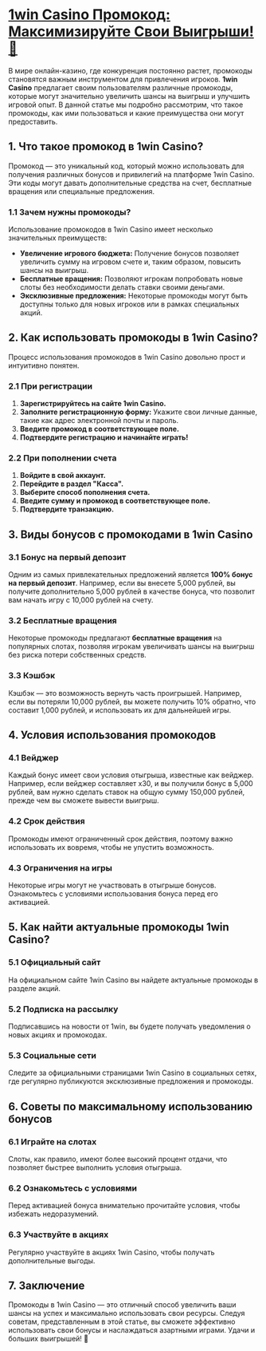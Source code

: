 # [1win Casino Промокод: Максимизируйте Свои Выигрыши! 🎉](https://brandplay.link/9sD8CZLQ)

В мире онлайн-казино, где конкуренция постоянно растет, промокоды становятся важным инструментом для привлечения игроков. **1win Casino** предлагает своим пользователям различные промокоды, которые могут значительно увеличить шансы на выигрыш и улучшить игровой опыт. В данной статье мы подробно рассмотрим, что такое промокоды, как ими пользоваться и какие преимущества они могут предоставить.

## 1. Что такое промокод в 1win Casino?

Промокод — это уникальный код, который можно использовать для получения различных бонусов и привилегий на платформе 1win Casino. Эти коды могут давать дополнительные средства на счет, бесплатные вращения или специальные предложения.

### 1.1 Зачем нужны промокоды?

Использование промокодов в 1win Casino имеет несколько значительных преимуществ:

* **Увеличение игрового бюджета:** Получение бонусов позволяет увеличить сумму на игровом счете и, таким образом, повысить шансы на выигрыш.
* **Бесплатные вращения:** Позволяют игрокам попробовать новые слоты без необходимости делать ставки своими деньгами.
* **Эксклюзивные предложения:** Некоторые промокоды могут быть доступны только для новых игроков или в рамках специальных акций.

## 2. Как использовать промокоды в 1win Casino?

Процесс использования промокодов в 1win Casino довольно прост и интуитивно понятен.

### 2.1 При регистрации

1. **Зарегистрируйтесь на сайте 1win Casino.**
2. **Заполните регистрационную форму:** Укажите свои личные данные, такие как адрес электронной почты и пароль.
3. **Введите промокод в соответствующее поле.**
4. **Подтвердите регистрацию и начинайте играть!**

### 2.2 При пополнении счета

1. **Войдите в свой аккаунт.**
2. **Перейдите в раздел "Касса".**
3. **Выберите способ пополнения счета.**
4. **Введите сумму и промокод в соответствующее поле.**
5. **Подтвердите транзакцию.**

## 3. Виды бонусов с промокодами в 1win Casino

### 3.1 Бонус на первый депозит

Одним из самых привлекательных предложений является **100% бонус на первый депозит**. Например, если вы внесете 5,000 рублей, вы получите дополнительно 5,000 рублей в качестве бонуса, что позволит вам начать игру с 10,000 рублей на счету.

### 3.2 Бесплатные вращения

Некоторые промокоды предлагают **бесплатные вращения** на популярных слотах, позволяя игрокам увеличивать шансы на выигрыш без риска потери собственных средств.

### 3.3 Кэшбэк

Кэшбэк — это возможность вернуть часть проигрышей. Например, если вы потеряли 10,000 рублей, вы можете получить 10% обратно, что составит 1,000 рублей, и использовать их для дальнейшей игры.

## 4. Условия использования промокодов

### 4.1 Вейджер

Каждый бонус имеет свои условия отыгрыша, известные как вейджер. Например, если вейджер составляет x30, и вы получили бонус в 5,000 рублей, вам нужно сделать ставок на общую сумму 150,000 рублей, прежде чем вы сможете вывести выигрыш.

### 4.2 Срок действия

Промокоды имеют ограниченный срок действия, поэтому важно использовать их вовремя, чтобы не упустить возможность.

### 4.3 Ограничения на игры

Некоторые игры могут не участвовать в отыгрыше бонусов. Ознакомьтесь с условиями использования бонуса перед его активацией.

## 5. Как найти актуальные промокоды 1win Casino?

### 5.1 Официальный сайт

На официальном сайте 1win Casino вы найдете актуальные промокоды в разделе акций.

### 5.2 Подписка на рассылку

Подписавшись на новости от 1win, вы будете получать уведомления о новых акциях и промокодах.

### 5.3 Социальные сети

Следите за официальными страницами 1win Casino в социальных сетях, где регулярно публикуются эксклюзивные предложения и промокоды.

## 6. Советы по максимальному использованию бонусов

### 6.1 Играйте на слотах

Слоты, как правило, имеют более высокий процент отдачи, что позволяет быстрее выполнить условия отыгрыша.

### 6.2 Ознакомьтесь с условиями

Перед активацией бонуса внимательно прочитайте условия, чтобы избежать недоразумений.

### 6.3 Участвуйте в акциях

Регулярно участвуйте в акциях 1win Casino, чтобы получать дополнительные выгоды.

## 7. Заключение

Промокоды в 1win Casino — это отличный способ увеличить ваши шансы на успех и максимально использовать свои ресурсы. Следуя советам, представленным в этой статье, вы сможете эффективно использовать свои бонусы и наслаждаться азартными играми. Удачи и больших выигрышей! 🎊

